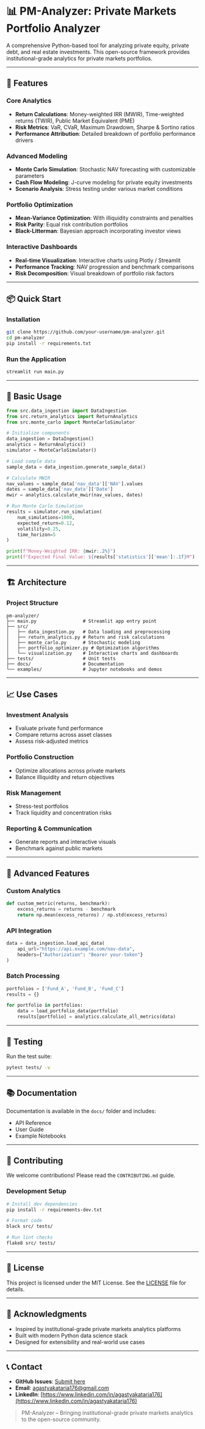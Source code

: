 # 📊 PM-Analyzer: Private Markets Portfolio Analyzer

A comprehensive Python-based tool for analyzing private equity, private debt, and real estate investments. This open-source framework provides institutional-grade analytics for private markets portfolios.

---

## 🚀 Features

### Core Analytics
- **Return Calculations**: Money-weighted IRR (MWIR), Time-weighted returns (TWIR), Public Market Equivalent (PME)
- **Risk Metrics**: VaR, CVaR, Maximum Drawdown, Sharpe & Sortino ratios
- **Performance Attribution**: Detailed breakdown of portfolio performance drivers

### Advanced Modeling
- **Monte Carlo Simulation**: Stochastic NAV forecasting with customizable parameters
- **Cash Flow Modeling**: J-curve modeling for private equity investments
- **Scenario Analysis**: Stress testing under various market conditions

### Portfolio Optimization
- **Mean-Variance Optimization**: With illiquidity constraints and penalties
- **Risk Parity**: Equal risk contribution portfolios
- **Black-Litterman**: Bayesian approach incorporating investor views

### Interactive Dashboards
- **Real-time Visualization**: Interactive charts using Plotly / Streamlit
- **Performance Tracking**: NAV progression and benchmark comparisons
- **Risk Decomposition**: Visual breakdown of portfolio risk factors

---

## 📦 Quick Start

### Installation

```bash
git clone https://github.com/your-username/pm-analyzer.git
cd pm-analyzer
pip install -r requirements.txt
```

### Run the Application

```bash
streamlit run main.py
```

---

## 🧠 Basic Usage

```python
from src.data_ingestion import DataIngestion
from src.return_analytics import ReturnAnalytics
from src.monte_carlo import MonteCarloSimulator

# Initialize components
data_ingestion = DataIngestion()
analytics = ReturnAnalytics()
simulator = MonteCarloSimulator()

# Load sample data
sample_data = data_ingestion.generate_sample_data()

# Calculate MWIR
nav_values = sample_data['nav_data']['NAV'].values
dates = sample_data['nav_data']['Date']
mwir = analytics.calculate_mwir(nav_values, dates)

# Run Monte Carlo Simulation
results = simulator.run_simulation(
    num_simulations=1000,
    expected_return=0.12,
    volatility=0.25,
    time_horizon=5
)

print(f"Money-Weighted IRR: {mwir:.2%}")
print(f"Expected Final Value: ${results['statistics']['mean']:.1f}M")
```

---

## 🏗️ Architecture

### Project Structure

```text
pm-analyzer/
├── main.py                 # Streamlit app entry point
├── src/
│   ├── data_ingestion.py   # Data loading and preprocessing
│   ├── return_analytics.py # Return and risk calculations
│   ├── monte_carlo.py      # Stochastic modeling
│   ├── portfolio_optimizer.py # Optimization algorithms
│   └── visualization.py    # Interactive charts and dashboards
├── tests/                  # Unit tests
├── docs/                   # Documentation
└── examples/               # Jupyter notebooks and demos
```

---

## 📈 Use Cases

### Investment Analysis
- Evaluate private fund performance
- Compare returns across asset classes
- Assess risk-adjusted metrics

### Portfolio Construction
- Optimize allocations across private markets
- Balance illiquidity and return objectives

### Risk Management
- Stress-test portfolios
- Track liquidity and concentration risks

### Reporting & Communication
- Generate reports and interactive visuals
- Benchmark against public markets

---

## 🔧 Advanced Features

### Custom Analytics

```python
def custom_metric(returns, benchmark):
    excess_returns = returns - benchmark
    return np.mean(excess_returns) / np.std(excess_returns)
```

### API Integration

```python
data = data_ingestion.load_api_data(
    api_url="https://api.example.com/nav-data",
    headers={"Authorization": "Bearer your-token"}
)
```

### Batch Processing

```python
portfolios = ['Fund_A', 'Fund_B', 'Fund_C']
results = {}

for portfolio in portfolios:
    data = load_portfolio_data(portfolio)
    results[portfolio] = analytics.calculate_all_metrics(data)
```

---

## 🧪 Testing

Run the test suite:

```bash
pytest tests/ -v
```

---

## 📚 Documentation

Documentation is available in the `docs/` folder and includes:
- API Reference
- User Guide
- Example Notebooks

---

## 🤝 Contributing

We welcome contributions! Please read the `CONTRIBUTING.md` guide.

### Development Setup

```bash
# Install dev dependencies
pip install -r requirements-dev.txt

# Format code
black src/ tests/

# Run lint checks
flake8 src/ tests/
```

---

## 📄 License

This project is licensed under the MIT License. See the [LICENSE](LICENSE) file for details.

---

## 🙏 Acknowledgments

- Inspired by institutional-grade private markets analytics platforms
- Built with modern Python data science stack
- Designed for extensibility and real-world use cases

---

## 📞 Contact

- **GitHub Issues**: [Submit here](https://github.com/agatya-kataria/pm-analyzer/issues)
- **Email**: agastyakataria176@gmail.com
- **LinkedIn**: [https://www.linkedin.com/in/agastyakataria176](https://www.linkedin.com/in/agastyakataria176)

> PM-Analyzer – Bringing institutional-grade private markets analytics to the open-source community.
